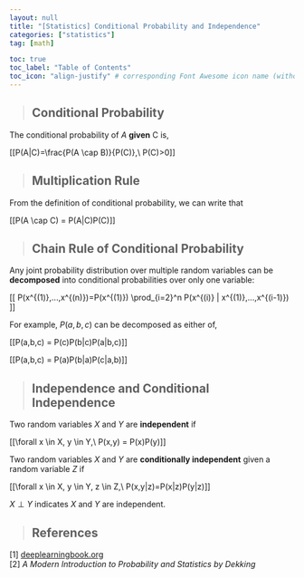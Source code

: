 ```yaml
---
layout: null
title: "[Statistics] Conditional Probability and Independence"
categories: ["statistics"]
tag: [math]

toc: true
toc_label: "Table of Contents"
toc_icon: "align-justify" # corresponding Font Awesome icon name (without fa prefix)
---
```


> ## Conditional Probability

The conditional probability of $A$ **given** C is,

\[[P(A\|C)=\frac{P(A \cap B)}{P(C)},\ P(C)>0\]]

> ## Multiplication Rule

From the definition of conditional probability, we can write that

\[[P(A \cap C) = P(A\|C)P(C)\]]

> ## Chain Rule of Conditional Probability

Any joint probability distribution over multiple random variables can be **decomposed** into conditional probabilities over only one variable:

\[[ P(x^{(1)},...,x^{(n)})=P(x^{(1)}) \prod_{i=2}^n P(x^{(i)} \| x^{(1)},...,x^{(i-1)}) \]]

For example, $P(a,b,c)$ can be decomposed as either of,

\[[P(a,b,c) = P(c)P(b\|c)P(a\|b,c)\]]

\[[P(a,b,c) = P(a)P(b\|a)P(c\|a,b)\]]

> ## Independence and Conditional Independence

Two random variables $X$ and $Y$ are **independent** if

\[[\forall x \in X, y \in Y,\ P(x,y) = P(x)P(y)\]]

Two random variables $X$ and $Y$ are **conditionally independent** given a random variable $Z$ if

\[[\forall x \in X, y \in Y, z \in Z,\ P(x,y\|z)=P(x\|z)P(y\|z)\]]

$X \perp Y$ indicates $X$ and $Y$ are independent.

> ## References

[1] [deeplearningbook.org](https://www.deeplearningbook.org/)  
[2] _A Modern Introduction to Probability and Statistics by Dekking_
